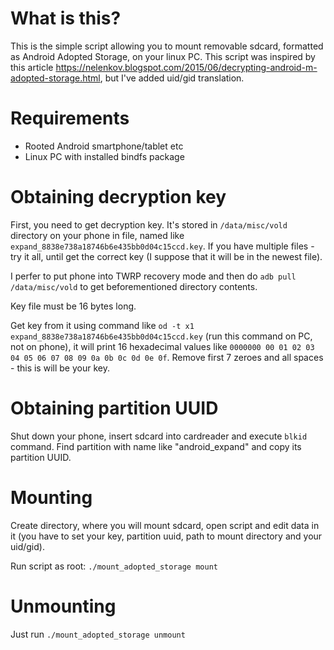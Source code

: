 # What is this?
This is the simple script allowing you to mount removable sdcard, formatted as Android Adopted Storage, on your linux PC. This script was inspired by this article https://nelenkov.blogspot.com/2015/06/decrypting-android-m-adopted-storage.html, but I've added uid/gid translation.

# Requirements
- Rooted Android smartphone/tablet etc
- Linux PC with installed bindfs package

# Obtaining decryption key
First, you need to get decryption key. It's stored in `/data/misc/vold` directory on your phone in file, named like `expand_8838e738a18746b6e435bb0d04c15ccd.key`. If you have multiple files - try it all, until get the correct key (I suppose that it will be in the newest file).

I perfer to put phone into TWRP recovery mode and then do `adb pull /data/misc/vold` to get beforementioned directory contents.

Key file must be 16 bytes long.

Get key from it using command like `od -t x1 expand_8838e738a18746b6e435bb0d04c15ccd.key` (run this command on PC, not on phone), it will print 16 hexadecimal values like `0000000 00 01 02 03 04 05 06 07 08 09 0a 0b 0c 0d 0e 0f`. Remove first 7 zeroes and all spaces - this is will be your key.

# Obtaining partition UUID
Shut down your phone, insert sdcard into cardreader and execute `blkid` command. Find partition with name like "android_expand" and copy its partition UUID.

# Mounting
Create directory, where you will mount sdcard, open script and edit data in it (you have to set your key, partition uuid, path to mount directory and your uid/gid).

Run script as root: `./mount_adopted_storage mount`

# Unmounting
Just run `./mount_adopted_storage unmount`
